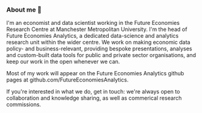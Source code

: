 ### About me 👋

I'm an economist and data scientist working in the Future Economies Research Centre at Manchester Metropolitan University. I'm the head of Future Economies Analytics, a dedicated data-science and analytics research unit within the wider centre. We work on making economic data policy- and business-relevant, providing bespoke presentations, analyses and custom-built data tools for public and private sector organisations, and keep our work in the open whenever we can.

Most of my work will appear on the Future Economies Analytics github pages at github.com/FutureEconomiesAnalytics.

If you're interested in what we do, get in touch: we're always open to collaboration and knowledge sharing, as well as commerical research commissions.
<!--
**christianspence/christianspence** is a ✨ _special_ ✨ repository because its `README.md` (this file) appears on your GitHub profile.

Here are some ideas to get you started:

- 🔭 I’m currently working on ...
- 🌱 I’m currently learning ...
- 👯 I’m looking to collaborate on ...
- 🤔 I’m looking for help with ...
- 💬 Ask me about ...
- 📫 How to reach me: ...
- 😄 Pronouns: ...
- ⚡ Fun fact: ...
-->

